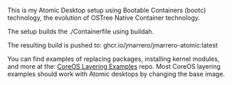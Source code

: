 This is my Atomic Desktop setup using Bootable Containers (bootc) technology,
the evolution of OSTree Native Container technology.

The setup builds the ./Containerfile using buildah.

The resulting build is pushed to:
ghcr.io/jmarrero/jmarrero-atomic:latest

You can find examples of replacing packages, installing kernel modules, and more at the:
[CoreOS Layering Examples](https://github.com/coreos/layering-examples) repo. 
Most CoreOS layering examples should work with Atomic desktops by changing the base image.
